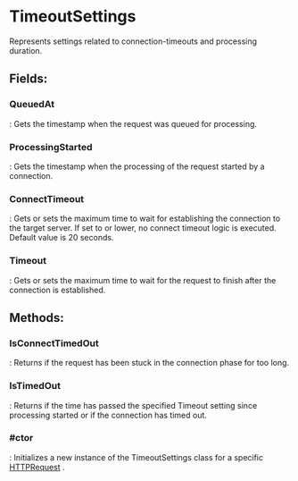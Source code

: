 # TimeoutSettings

Represents settings related to connection-timeouts and processing duration. 

## **Fields**:
### **QueuedAt**
: Gets the timestamp when the request was queued for processing. 
### **ProcessingStarted**
: Gets the timestamp when the processing of the request started by a connection. 
### **ConnectTimeout**
: Gets or sets the maximum time to wait for establishing the connection to the target server. If set to 	 or lower, no connect timeout logic is executed. Default value is 20 seconds. 
### **Timeout**
: Gets or sets the maximum time to wait for the request to finish after the connection is established. 
## **Methods**:

### **IsConnectTimedOut**
: Returns 	 if the request has been stuck in the connection phase for too long. 

### **IsTimedOut**
: Returns 	 if the time has passed the specified Timeout setting since processing started or if the connection has timed out. 

### **#ctor**
: Initializes a new instance of the TimeoutSettings class for a specific [HTTPRequest](../HTTP/HTTPRequest.md)	. 
